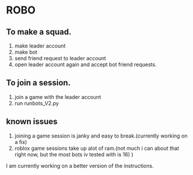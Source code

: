 # ROBO


## To make a squad.
1. make leader account
2. make bot
3. send friend request to leader account
4. open leader account again and accept bot friend requests.




## To join a session.
1. join a game with the leader account
2. run runbots_V2.py 





## known issues
1. joining a game session is janky and easy to break.(currently working on a fix)
2. roblox game sessions take up alot of ram.(not much i can about that right now, but the most bots iv tested with is 16)
)




I am currently working on a better version of the instructions. 
